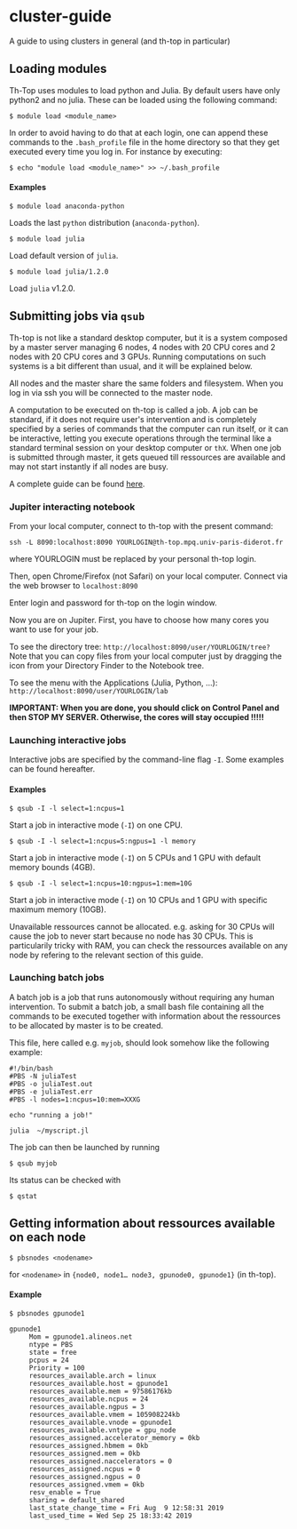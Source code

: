 # cluster-guide
A guide to using clusters in general (and th-top in particular)

## Loading modules

Th-Top uses modules to load python and Julia. By default users have only python2 and no julia.
These can be loaded using the following command:
```shell
$ module load <module_name>
```

In order to avoid having to do that at each login, one can append these commands to the `.bash_profile` file in the home directory so that they get executed every time you log in. For instance by executing:
```shell
$ echo "module load <module_name>" >> ~/.bash_profile
```

#### Examples
```shell
$ module load anaconda-python
```
Loads the last `python` distribution (`anaconda-python`).

```shell
$ module load julia
```
Load default version of `julia`.

```shell
$ module load julia/1.2.0
```
Load `julia` v1.2.0.

## Submitting jobs via `qsub`
Th-top is not like a standard desktop computer, but it is a system composed by a master server managing 6 nodes, 4 nodes with 20 CPU cores and 2 nodes with 20 CPU cores and 3 GPUs.
Running computations on such systems is a bit different than usual, and it will be explained below.

All nodes and the master share the same folders and filesystem.
When you log in via ssh you will be connected to the master node.

A computation to be executed on th-top is called a job. A job can be standard, if it does not require user's intervention and is completely specified by a series of commands that the computer can run itself, or it can be interactive, letting you execute operations through the terminal like a standard terminal session on your desktop computer or `thX`. When one job is submitted through master, it gets queued till ressources are available and may not start instantly if all nodes are busy.

A complete guide can be found [here](https://wikis.nyu.edu/display/NYUHPC/Copy+of+Tutorial+-+Submitting+a+job+using+qsub).

### Jupiter interacting notebook 

From your local computer, connect to th-top with the present command:
```
ssh -L 8090:localhost:8090 YOURLOGIN@th-top.mpq.univ-paris-diderot.fr
```
where YOURLOGIN must be replaced by your personal th-top login.

Then, open Chrome/Firefox (not Safari) on your local computer.
Connect via the web browser to `localhost:8090`

Enter login and password for th-top on the login window.

Now you are on Jupiter. 
First, you have to choose how many cores you want to use for your job.

To see the directory tree: `http://localhost:8090/user/YOURLOGIN/tree?`
Note that you can copy files from your local computer just by dragging the icon from your Directory Finder to the Notebook tree.

To see the menu with the Applications (Julia, Python, ...): `http://localhost:8090/user/YOURLOGIN/lab`

**IMPORTANT: When you are done, you should click on Control Panel and then STOP MY SERVER.
Otherwise, the cores will stay occupied !!!!!**  

### Launching interactive jobs

Interactive jobs are specified by the command-line flag `-I`. Some examples can be found hereafter.

#### Examples
```shell
$ qsub -I -l select=1:ncpus=1
```
Start a job in interactive mode (`-I`) on one CPU.

```shell
$ qsub -I -l select=1:ncpus=5:ngpus=1 -l memory
```
Start a job in interactive mode (`-I`) on 5 CPUs and 1 GPU with default memory bounds (4GB).

```shell
$ qsub -I -l select=1:ncpus=10:ngpus=1:mem=10G
```
Start a job in interactive mode (`-I`) on 10 CPUs and 1 GPU with specific maximum memory (10GB).

Unavailable ressources cannot be allocated. e.g. asking for 30 CPUs will cause the job to never start because no node has 30 CPUs.
This is particularily tricky with RAM, you can check the ressources available on any node by refering to the relevant section of this guide.

### Launching batch jobs

A batch job is a job that runs autonomously without requiring any human intervention. To submit a batch job, a small bash file containing all the commands to be executed together with information about the ressources to be allocated by master is to be created.

This file, here called e.g. `myjob`, should look somehow like the following example:
```
#!/bin/bash
#PBS -N juliaTest
#PBS -o juliaTest.out
#PBS -e juliaTest.err
#PBS -l nodes=1:ncpus=10:mem=XXXG

echo "running a job!"
    
julia  ~/myscript.jl
```

The job can then be launched by running
```shell
$ qsub myjob
```
Its status can be checked with
```shell
$ qstat
```

## Getting information about ressources available on each node

```shell
$ pbsnodes <nodename>
```
for `<nodename>` in `{node0, node1… node3, gpunode0, gpunode1}` (in th-top).

#### Example
```shell
$ pbsnodes gpunode1

gpunode1
     Mom = gpunode1.alineos.net
     ntype = PBS
     state = free
     pcpus = 24
     Priority = 100
     resources_available.arch = linux
     resources_available.host = gpunode1
     resources_available.mem = 97586176kb
     resources_available.ncpus = 24
     resources_available.ngpus = 3
     resources_available.vmem = 105908224kb
     resources_available.vnode = gpunode1
     resources_available.vntype = gpu_node
     resources_assigned.accelerator_memory = 0kb
     resources_assigned.hbmem = 0kb
     resources_assigned.mem = 0kb
     resources_assigned.naccelerators = 0
     resources_assigned.ncpus = 0
     resources_assigned.ngpus = 0
     resources_assigned.vmem = 0kb
     resv_enable = True
     sharing = default_shared
     last_state_change_time = Fri Aug  9 12:58:31 2019
     last_used_time = Wed Sep 25 18:33:42 2019
```
